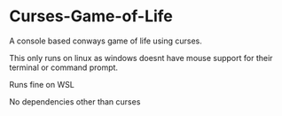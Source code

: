 # Curses-Game-of-Life
A console based conways game of life using curses.

This only runs on linux as windows doesnt have mouse support for their terminal or command prompt.

Runs fine on WSL

No dependencies other than curses
